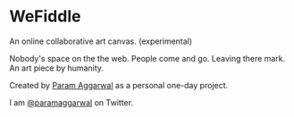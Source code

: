 WeFiddle
========

An online collaborative art canvas. (experimental)


Nobody's space on the the web. People come and go. Leaving there mark. An art piece by humanity.


Created by [Param Aggarwal](http://paramaggarwal.com/) as a personal one-day project.

I am [@paramaggarwal](http://twitter.com/paramaggarwal) on Twitter.
